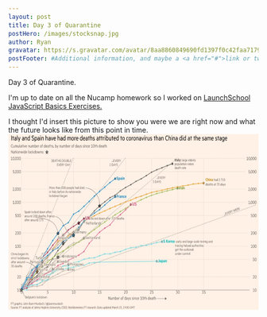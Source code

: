 ```yaml
---
layout: post
title: Day 3 of Quarantine
postHero: /images/stocksnap.jpg
author: Ryan 
gravatar: https://s.gravatar.com/avatar/8aa8860849690fd1397f0c42faa71795?s=80
postFooter: #Additional information, and maybe a <a href="#">link or two</a>
---
```

Day 3 of Quarantine.

I'm up to date on all the Nucamp homework so I worked on <a href="https://launchschool.com/exercise_sets/aef267a6" target="_blank">LaunchSchool JavaScript Basics Exercises.</a>


I thought I'd insert this picture to show you were we are right now and what the future looks like from this point in time. 
<img src= "/images/map.jpeg" id="corona" alt="spread of coronavirus graph" width="512" height="354"/>